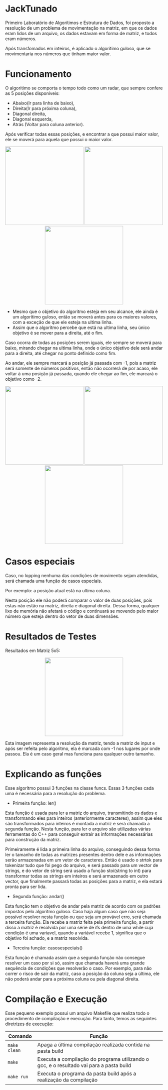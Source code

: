 # JackTunado
Primeiro Laboratório de Algorítimos e Estrutura de Dados, foi proposto a resolução de um problema de movimentação na matriz,
em que os dados eram lidos de um arquivo, os dados estavam em forma de matriz, e todos eram números.
<p>Após transfomados em inteiros, 
é aplicado o algorítimo guloso, que se movimentaria nos números que tinham maior valor.
</p>

# Funcionamento
O algoritimo se comporta o tempo todo como um radar, que sempre confere as 5 posições disponíveis: 
- Abaixo(Ir para linha de baixo), 
- Direita(Ir para próxima coluna), 
- Diagonal direita,
- Diagonal esquerda,
- Atrás (Voltar para coluna anterior).

<p>Após verificar todas essas posições, e encontrar a que possui maior valor, ele se moverá para aquela que possui o maior valor.</p>
<div align="center">
<img src="https://user-images.githubusercontent.com/115949326/226216151-5f38b0f5-67bc-4159-87e7-4f9a958ea383.png" width="250px"/>
<img src="https://user-images.githubusercontent.com/115949326/226216324-b24457f6-ec53-4570-a2f4-f349ac194369.png" width="250px"/>
<img src="https://user-images.githubusercontent.com/115949326/226216428-1d8d3281-9c8d-4b17-bfa1-1332ce7c839c.png" width="250px"/>
</div>

- Mesmo que o objetivo do algoritmo esteja em seu alcance, ele ainda é um algorítimo guloso, então se moverá antes para os maiores valores, com a exceção de que ele esteja na ultima linha.
- Assim que o algorítmo percebe que está na ultima linha, seu único objetivo é se mover para a direita, até o fim.
<p>Caso ocorra de todas as posições serem iguais, ele sempre se moverá para baixo, mirando chegar na ultima linha, onde o único objetivo dele será andar para a direita,
até chegar no ponto definido como fim.</p> <p>Ao andar, ele sempre marcará a posição já passada com -1, pois a matriz será somente de números positivos, então 
não ocorrerá de por acaso, ele voltar à uma posição já passada, quando ele chegar ao fim, ele marcará o objetivo como -2.</p>
<div align="center">
<img src="https://user-images.githubusercontent.com/115949326/226203114-3da8cc28-bf17-4018-ad21-b1b017fb29d4.png" width="250px"/>
<img src="https://user-images.githubusercontent.com/115949326/226134020-0ffe6217-7e74-4272-b8d6-4d5098db4dee.png" width="250px"/>
<img src="https://user-images.githubusercontent.com/115949326/226203258-29556db6-6cdc-49a7-836a-bb41466327a6.png" width="250px"/>
</div>

# Casos especiais
Caso, no lopping nenhuma das condições de movimento sejam atendidas, será chamada uma função de casos especiais.

<p>Por exemplo: a posição atual está na ultima coluna.</p>

Nesta posição ele não poderá comparar o valor de duas posições, pois estas não estão na matriz,
direita e diagonal direita. Dessa forma, qualquer lixo de memória não afetará o código e continuará se movendo pelo maior número que esteja dentro do vetor
de duas dimensões.

# Resultados de Testes

<p>Resultados em Matriz 5x5:</p>
<div align="center">
<img src="https://user-images.githubusercontent.com/115949326/226613556-c024a58c-c471-41e7-8c90-f02084a1d83a.png" width="250px"/>
</div>
<p>Esta imagem representa a resolução da matriz, tendo a matriz de input e após ser refeita pelo algoritmo, ela é marcada com -1 nos lugares por onde passou. Ela é um caso geral mas funciona para qualquer outro tamanho.

# Explicando as funções

<p>Esse algorítmo possui 3 funções na classe funcs. Essas 3 funções cada uma é necessária para a resolução do problema.</p>

- Primeira função: ler()

<p>Esta função é usada para ler a matriz do arquivo, transmitindo os dados e transformando eles para inteiros (anteriormente caracteres), assim que eles são transformados para inteiros é montada a matriz e será chamada a segunda função. Nesta função, para ler o arquivo são utilizadas várias ferramentas do C++ para conseguir extrair as informações necessárias para construção da matriz.</p>
<p>Primeiramente é lida a primeira linha do arquivo, conseguindo dessa forma ler o tamanho de todas as matrizes presentes dentro dele e as informações serão armazenadas em um vetor de caracteres. Então é usado o strtok para tokenizar tudo que foi pego do arquivo, e será passado para um vector de strings, e do vetor de string será usado a função stoi(string to int) para transformar todas as strings em inteiros e será armazenado em outro vector, que finalmente passará todas as posições para a matriz, e ela estará pronta para ser lida.</p>

- Segunda função: andar()

<p>Esta função tem o objetivo de andar pela matriz de acordo com os padrões impostos pelo algoritmo guloso. Caso haja algum caso que não seja possível resolver nesta função ou que seja um provável erro, será chamada a terceira função. Ela recebe a matriz feita pela primeira função, a partir disso a matriz é resolvida por uma série de ifs dentro de uma while cuja condição é uma variavel, quando a variável recebe 1, significa que o objetivo foi achado, e a matriz resolvida.</p>

- Terceira função: casosespeciais()

<p>Esta função é chamada assim que a segunda função não consegue resolver um caso por si só, assim que chamada haverá uma grande sequência de condições que resolverão o caso. Por exemplo, para não correr o risco de sair da matriz, caso a posição da coluna seja a última, ele não poderá andar para a próxima coluna ou pela diagonal direita.</p>

# Compilação e Execução

Esse pequeno exemplo possui um arquivo Makefile que realiza todo o procedimento de compilação e execução. Para tanto, temos as seguintes diretrizes de execução:


| Comando                |  Função                                                                                           |                     
| -----------------------| ------------------------------------------------------------------------------------------------- |
|  `make clean`          | Apaga a última compilação realizada contida na pasta build                                        |
|  `make`                | Executa a compilação do programa utilizando o gcc, e o resultado vai para a pasta build           |
|  `make run`            | Executa o programa da pasta build após a realização da compilação                                 |
